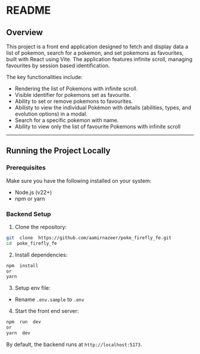 # README

## Overview

This project is a front end application designed to fetch and display data a list of pokemon, search for a pokemon, and set pokemons as favourites, built with React using Vite. The application features infinite scroll, managing favourites by session based identification.

The key functionalities include:

- Rendering the list of Pokemons with infinite scroll.
- Visible identifier for pokemons set as favourite.
- Ability to set or remove pokemons to favourites.
- Abilisty to view the individual Pokémon with details (abilities, types, and evolution options) in a modal.
- Search for a specific pokemon with name.
- Ability to view only the list of favourite Pokemons with infinite scroll

---

## Running the Project Locally

### Prerequisites

Make sure you have the following installed on your system:

- Node.js (v22+)
- npm or yarn

### Backend Setup

1. Clone the repository:

```bash
git  clone  https://github.com/aamirnazeer/poke_firefly_fe.git
cd  poke_firefly_fe
```

2. Install dependencies:

```bash
npm  install
or
yarn
```

3. Setup env file:

- Rename `.env.sample` to `.env`

4. Start the front end server:

```bash
npm  run  dev
or
yarn  dev
```

By default, the backend runs at `http://localhost:5173`.
